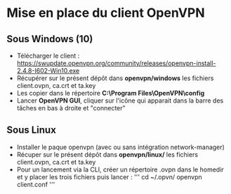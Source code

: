 
# Mise en place du client OpenVPN
## Sous Windows (10)

* Télécharger le client : https://swupdate.openvpn.org/community/releases/openvpn-install-2.4.8-I602-Win10.exe
* Récupérer sur le présent dépôt dans **openvpn/windows** les fichiers client.ovpn, ca.crt et ta.key
* Les copier dans le répertoire **C:\Program Files\OpenVPN\config**
* Lancer **OpenVPN GUI**, cliquer sur l'icône qui apparait dans la barre des tâches en bas à droite et "connecter"

## Sous Linux
* Installer le paque openvpn (avec ou sans intégration network-manager)
* Récuper sur le présent dépôt dans **openvpn/linux/** les fichiers client.ovpn, ca.crt et ta.key
* Pour un lancement via la CLI, créer un répertoire .ovpn dans le homedir et y placer les trois fichiers puis lancer :
'''
cd ~/.opvn/
openvpn client.conf
'''
